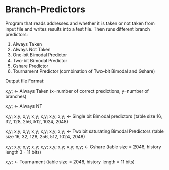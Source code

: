 # Branch-Predictors
Program that reads addresses and whether it is taken or not taken from input file and writes results into a test file. 
Then runs different branch predictors:

1. Always Taken
2. Always Not Taken
3. One-bit Bimodal Predictor
4. Two-bit Bimodal Predictor
5. Gshare Predictor
6. Tournament Predictor (combination of Two-bit Bimodal and Gshare)
    
Output file Format:

x,y; <- Always Taken (x=number of correct predictions, y=number of branches)

x,y; <- Always NT

x,y; x,y; x,y; x,y; x,y; x,y; x,y; <- Single bit Bimodal predictors (table size 16, 32, 128, 256, 512, 1024, 2048)

x,y; x,y; x,y; x,y; x,y; x,y; x,y; <- Two bit saturating Bimodal Predictors (table size 16, 32, 128, 256, 512, 1024, 2048)

x,y; x,y; x,y; x,y; x,y; x,y; x,y; x,y; x,y; <- Gshare (table size = 2048, history length 3 - 11 bits)

x,y; <- Tournament (table size = 2048, history length = 11 bits)
